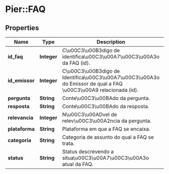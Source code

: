 # Pier::FAQ

## Properties
Name | Type | Description | Notes
------------ | ------------- | ------------- | -------------
**id_faq** | **Integer** | C\u00C3\u00B3digo de identifica\u00C3\u00A7\u00C3\u00A3o da FAQ (id). | [optional] 
**id_emissor** | **Integer** | C\u00C3\u00B3digo de Identifica\u00C3\u00A7\u00C3\u00A3o do Emissor de qual a FAQ \u00C3\u00A9 relacionada (id). | [optional] 
**pergunta** | **String** | Conte\u00C3\u00BAdo da pergunta. | [optional] 
**resposta** | **String** | Conte\u00C3\u00BAdo da resposta. | [optional] 
**relevancia** | **Integer** | N\u00C3\u00ADvel de relev\u00C3\u00A2ncia da pergunta. | [optional] 
**plataforma** | **String** | Plataforma em que a FAQ se encaixa. | [optional] 
**categoria** | **String** | Categoria de assunto do qual a FAQ se trata. | [optional] 
**status** | **String** | Status descrevendo a situa\u00C3\u00A7\u00C3\u00A3o atual da FAQ. | [optional] 



